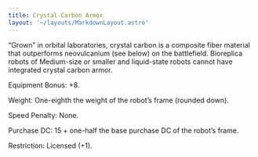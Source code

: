 ```yaml
---
title: Crystal Carbon Armor
layout: '~/layouts/MarkdownLayout.astro'
---
```

“Grown” in orbital laboratories, crystal carbon is a composite fiber material
that outperforms neovulcanium (see below) on the battlefield. Bioreplica
robots of Medium-size or smaller and liquid-state robots cannot have
integrated crystal carbon armor.

Equipment Bonus: +8.

Weight: One-eighth the weight of the robot’s frame (rounded down).

Speed Penalty: None.

Purchase DC: 15 + one-half the base purchase DC of the robot’s frame.

Restriction: Licensed (+1).

